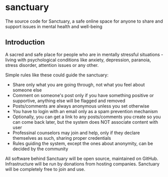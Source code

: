 # sanctuary

The source code for Sanctuary, a safe online space for anyone to share and support issues in mental health and well-being

## Introduction

A sacred and safe place for people who are in mentally stressful situations - living with psychological conditions like anxiety, depression, paranoia, stress disorder, attention issues or any other.

Simple rules like these could guide the sanctuary:

- Share only what you are going through, not what you feel about someone else
- Comment on someone's post only if you have something positive or supportive, anything else will be flagged and removed
- Posts/comments are always anonymous unless you set otherwise
- You have to login with an email only as a spam prevention mechanism
- Optionally, you can get a link to any posts/comments you create so you can come back later, but the system does NOT associate content with user
- Professinal counselors may join and help, only if they declare themselves as such, sharing proper credentials
- Rules guiding the system, except the ones about anonymity, can be decided by the community

All software behind Sanctuary will be open source, maintained on GitHub. Infrastructure will be run by donations from hosting companies. Sanctuary will be completely free to join and use.
